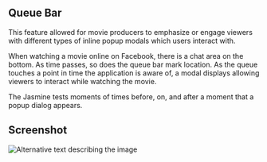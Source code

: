 ## Queue Bar
This feature allowed for movie producers to emphasize or engage viewers with different types of inline popup modals which users interact with.

When watching a movie online on Facebook, there is a chat area on the bottom. As time passes, so does the queue bar mark location. As the queue touches a point in time the application is aware of, a modal displays allowing viewers to interact while watching the movie.

The Jasmine tests moments of times before, on, and after a moment that a popup dialog appears.  

## Screenshot
![Alternative text describing the image](https://raw.githubusercontent.com/deezzer/jasmine_test/0f09fd0d518551b5c2ec089993ee195d29f87e6d/Screen%20Shot%202011-09-03%20at%2011.23.18%20AM.png)
